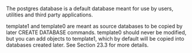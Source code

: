 The postgres database is a default database meant for use by users, utilities and third party applications. 

template1 and template0 are meant as source databases to be copied by later CREATE DATABASE commands.
template0 should never be modified, but you can add objects to template1, which by default will be copied into databases created later. See Section 23.3 for more details.